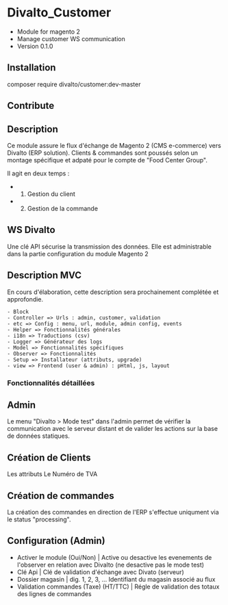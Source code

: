 # Divalto_Customer
- Module for magento 2
- Manage customer WS communication
- Version 0.1.0

## Installation

composer require divalto/customer:dev-master

## Contribute
## Description
Ce module assure le flux d'échange de Magento 2 (CMS e-commerce) vers Divalto (ERP solution).
Clients & commandes sont poussés selon un montage spécifique et adpaté pour le compte de "Food Center Group".

Il agit en deux temps :

- 1) Gestion du client
- 2) Gestion de la commande

## WS Divalto
Une clé API sécurise la transmission des données. Elle est administrable dans la partie configuration du module Magento 2

## Description MVC
En cours d'élaboration, cette description sera prochainement complétée et approfondie.

	- Block
	- Controller => Urls : admin, customer, validation
	- etc => Config : menu, url, module, admin config, events
	- Helper => Fonctionnalités générales
	- i18n => Traductions (csv)
	- Logger => Générateur des logs
	- Model => Fonctionnalités spécifiques
	- Observer => Fonctionnalités 
	- Setup => Installateur (attributs, upgrade)
	- view => Frontend (user & admin) : pHtml, js, layout

### Fonctionnalités détaillées




## Admin
Le menu "Divalto > Mode test" dans l'admin permet de vérifier la communication avec le serveur distant et de valider les actions sur la base de données statiques.

## Création de Clients
Les attributs
Le Numéro de TVA

## Création de commandes
La création des commandes en direction de l'ERP s'effectue uniqument via le status "processing".

## Configuration (Admin)

- Activer le module (Oui/Non) | Active ou desactive les evenements de l'observer en relation avec Divalto (ne desactive pas le mode test)
- Clé Api | Clé de validation d'échange avec Divato (serveur)
- Dossier magasin | dig. 1, 2, 3, ... Identifiant du magasin associé au flux
- Validation commandes (Taxe) (HT/TTC) | Régle de validation des totaux des lignes de commandes
